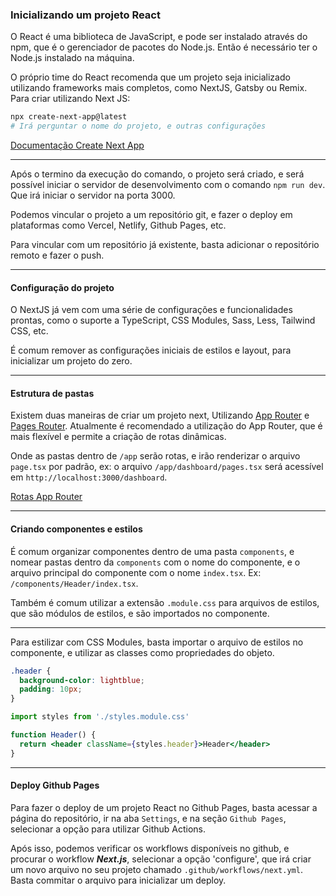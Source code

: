### Inicializando um projeto React

O React é uma biblioteca de JavaScript, e pode ser instalado através do npm, que é o gerenciador de pacotes do Node.js. Então é necessário ter o Node.js instalado na máquina.

O próprio time do React recomenda que um projeto seja inicializado utilizando frameworks mais completos, como NextJS, Gatsby ou Remix. Para criar utilizando Next JS:

```bash
npx create-next-app@latest
# Irá perguntar o nome do projeto, e outras configurações
```

[Documentação Create Next App](https://nextjs.org/docs/pages/api-reference/create-next-app)

---

Após o termino da execução do comando, o projeto será criado, e será possível iniciar o servidor de desenvolvimento com o comando `npm run dev`. Que irá iniciar o servidor na porta 3000.

Podemos vincular o projeto a um repositório git, e fazer o deploy em plataformas como Vercel, Netlify, Github Pages, etc.

Para vincular com um repositório já existente, basta adicionar o repositório remoto e fazer o push.

---

#### Configuração do projeto

O NextJS já vem com uma série de configurações e funcionalidades prontas, como o suporte a TypeScript, CSS Modules, Sass, Less, Tailwind CSS, etc.

É comum remover as configurações iniciais de estilos e layout, para inicializar um projeto do zero.

---

#### Estrutura de pastas

Existem duas maneiras de criar um projeto next, Utilizando [App Router](https://nextjs.org/docs/app/building-your-application) e [Pages Router](https://nextjs.org/docs/pages/building-your-application). Atualmente é recomendado a utilização do App Router, que é mais flexível e permite a criação de rotas dinâmicas.

Onde as pastas dentro de `/app` serão rotas, e irão renderizar o arquivo `page.tsx` por padrão, ex: o arquivo `/app/dashboard/pages.tsx` será acessível em `http://localhost:3000/dashboard`.

[Rotas App Router](https://nextjs.org/docs/app/building-your-application/routing)

---

#### Criando componentes e estilos

É comum organizar componentes dentro de uma pasta `components`, e nomear pastas dentro da `components` com o nome do componente, e o arquivo principal do componente com o nome `index.tsx`. Ex: `/components/Header/index.tsx`.

Também é comum utilizar a extensão `.module.css` para arquivos de estilos, que são módulos de estilos, e são importados no componente.

---

Para estilizar com CSS Modules, basta importar o arquivo de estilos no componente, e utilizar as classes como propriedades do objeto.

```css
.header {
  background-color: lightblue;
  padding: 10px;
}
```

```jsx
import styles from './styles.module.css'

function Header() {
  return <header className={styles.header}>Header</header>
}
```

---

#### Deploy Github Pages

Para fazer o deploy de um projeto React no Github Pages, basta acessar a página do repositório, ir na aba `Settings`, e na seção `Github Pages`, selecionar a opção para utilizar Github Actions.

Após isso, podemos verificar os workflows disponíveis no github, e procurar o workflow **_Next.js_**, selecionar a opção 'configure', que irá criar um novo arquivo no seu projeto chamado `.github/workflows/next.yml`. Basta commitar o arquivo para inicializar um deploy.

<!-- _footer: pedro.mateus@unicesumar.edu.br -->
